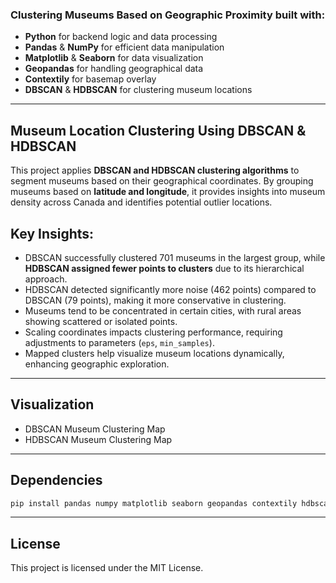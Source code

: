 ### Clustering Museums Based on Geographic Proximity built with:
- **Python** for backend logic and data processing  
- **Pandas** & **NumPy** for efficient data manipulation  
- **Matplotlib** & **Seaborn** for data visualization  
- **Geopandas** for handling geographical data  
- **Contextily** for basemap overlay  
- **DBSCAN** & **HDBSCAN** for clustering museum locations  

---

## Museum Location Clustering Using DBSCAN & HDBSCAN

This project applies **DBSCAN and HDBSCAN clustering algorithms** to segment museums based on their geographical coordinates. By grouping museums based on **latitude and longitude**, it provides insights into museum density across Canada and identifies potential outlier locations.  

## Key Insights:
- DBSCAN successfully clustered 701 museums in the largest group, while **HDBSCAN assigned fewer points to clusters** due to its hierarchical approach.  
- HDBSCAN detected significantly more noise (462 points) compared to DBSCAN (79 points), making it more conservative in clustering.  
- Museums tend to be concentrated in certain cities, with rural areas showing scattered or isolated points.  
- Scaling coordinates impacts clustering performance, requiring adjustments to parameters (`eps`, `min_samples`).  
- Mapped clusters help visualize museum locations dynamically, enhancing geographic exploration.  

---

## Visualization

- DBSCAN Museum Clustering Map
- HDBSCAN Museum Clustering Map 

---

## Dependencies  

```bash
pip install pandas numpy matplotlib seaborn geopandas contextily hdbscan scikit-learn
```

---

## License

This project is licensed under the MIT License.

